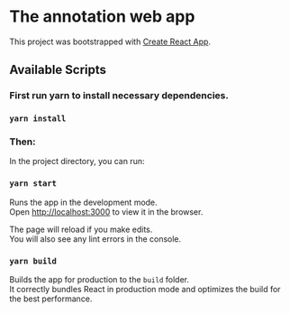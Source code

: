 # The annotation web app

This project was bootstrapped with [Create React App](https://github.com/facebook/create-react-app).

## Available Scripts

### First run yarn to install necessary dependencies.
### `yarn install`

### Then:

In the project directory, you can run:

### `yarn start`

Runs the app in the development mode.\
Open [http://localhost:3000](http://localhost:3000) to view it in the browser.

The page will reload if you make edits.\
You will also see any lint errors in the console.

### `yarn build`

Builds the app for production to the `build` folder.\
It correctly bundles React in production mode and optimizes the build for the best performance.
